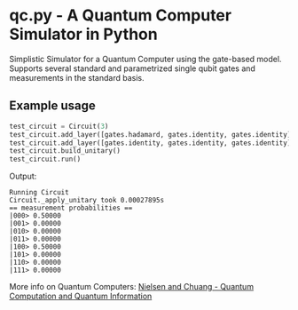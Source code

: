# qc.py - A Quantum Computer Simulator in Python

Simplistic Simulator for a Quantum Computer using the gate-based model. 
Supports several standard and parametrized single qubit gates and measurements in the standard basis.

## Example usage
```python
test_circuit = Circuit(3)
test_circuit.add_layer([gates.hadamard, gates.identity, gates.identity])
test_circuit.add_layer([gates.identity, gates.identity, gates.identity])
test_circuit.build_unitary()
test_circuit.run()
```

Output:
```
Running Circuit
Circuit._apply_unitary took 0.00027895s
== measurement probabilities ==
|000> 0.50000
|001> 0.00000
|010> 0.00000
|011> 0.00000
|100> 0.50000
|101> 0.00000
|110> 0.00000
|111> 0.00000
```

More info on Quantum Computers: [Nielsen and Chuang - Quantum Computation and Quantum Information](https://www.cambridge.org/core/books/quantum-computation-and-quantum-information/01E10196D0A682A6AEFFEA52D53BE9AE)

